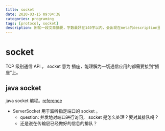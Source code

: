 ```yaml
---
title: socket
date: 2020-03-15 09:04:38
categories: programing
tags: [protocol, socket]
description: 附加一段文章摘要，字数最好在140字以内，会出现在meta的description里面
---
```


# socket

TCP 级别通信 API 。 socket 意为 插座，能理解为一切通信应用的都需要接到“插座”上。

## java socket

java socket 编程。[reference](https://cs.lmu.edu/~ray/notes/javanetexamples/#date)

- ServerSocket 用于监听指定端口的 socket 。
    - question: 并发地对端口进行访问， socket 是怎么处理？要对其排队吗？
    - 还是说在传输层已经做好的信息的排队？

```java

```
